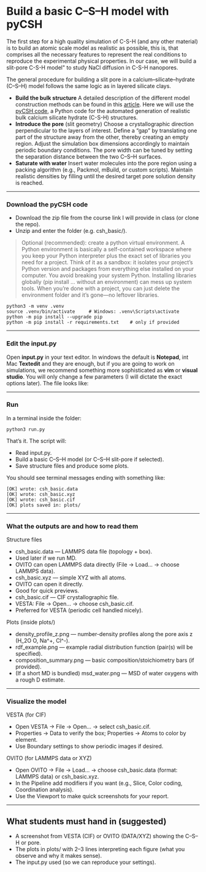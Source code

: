 # Build a basic C–S–H model with pyCSH

The first step for a high quality simulation of C-S-H (and any other material) is to build an atomic scale model as realistic as possible, this is, that comprises all the necessary features to represent the real conditions to reproduce the experimental physical properties. In our case, we will build a slit-pore C-S-H model" to study NaCl diffusion in C-S-H nanopores.

The general procedure for building a slit pore in a calcium–silicate–hydrate (C–S–H) model follows the same logic as in layered silicate clays.
- **Build the bulk structure**  A detailed description of the different model construction methods can be found in this [article](https://doi.org/10.1016/j.cemconres.2022.106784). Here we will use the [pyCSH code](https://doi.org/10.1016/j.cemconres.2024.107593), a Python code for the automated generation of realistic bulk calcium silicate hydrate (C-S-H) structures.
- **Introduce the pore** (slit geometry) Choose a crystallographic direction perpendicular to the layers of interest. Define a “gap” by translating one part of the structure away from the other, thereby creating an empty region. Adjust the simulation box dimensions accordingly to maintain periodic boundary conditions. The pore width can be tuned by setting the separation distance between the two C–S–H surfaces.
- **Saturate with water** Insert water molecules into the pore region using a packing algorithm (e.g., Packmol, mBuild, or custom scripts). Maintain realistic densities by filling until the desired target pore solution density is reached.
---
### Download the pyCSH code
- Download the zip file from the course link I will provide in class (or clone the repo).
- Unzip and enter the folder (e.g. csh_basic/).

> Optional (recommended): create a python virtual environment. A Python environment is basically a self-contained workspace where you keep your Python interpreter plus the exact set of libraries you need for a project. Think of it as a sandbox: it isolates your project’s Python version and packages from everything else installed on your computer. You avoid breaking your system Python. Installing libraries globally (pip install … without an environment) can mess up system tools. When you’re done with a project, you can just delete the environment folder and it’s gone—no leftover libraries.

```
python3 -m venv .venv
source .venv/bin/activate     # Windows: .venv\Scripts\activate
python -m pip install --upgrade pip
python -m pip install -r requirements.txt    # only if provided
```
---
### Edit the input.py
Open **input.py** in your text editor. In windows the default is **Notepad**, int Mac **Textedit** and they are enough, but if you are going to work on simulations, we recommend something more sophisticated as **vim** or **visual studio**. You will only change a few parameters (I will dictate the exact options later). The file looks like:

---
### Run

In a terminal inside the folder:

```
python3 run.py
```

That’s it. The script will:
- Read input.py.
- Build a basic C–S–H model (or C–S–H slit-pore if selected).
- Save structure files and produce some plots.

You should see terminal messages ending with something like:

```
[OK] wrote: csh_basic.data
[OK] wrote: csh_basic.xyz
[OK] wrote: csh_basic.cif
[OK] plots saved in: plots/
```
---
### What the outputs are and how to read them

Structure files
- csh_basic.data — LAMMPS data file (topology + box).
- Used later if we run MD.
- OVITO can open LAMMPS data directly (File → Load… → choose LAMMPS data).
 - csh_basic.xyz — simple XYZ with all atoms.
- OVITO can open it directly.
- Good for quick previews.
- csh_basic.cif — CIF crystallographic file.
- VESTA: File → Open… → choose csh_basic.cif.
- Preferred for VESTA (periodic cell handled nicely).

Plots (inside plots/)
- density_profile_z.png — number-density profiles along the pore axis z (H_2O O, Na^+, Cl^-).
- rdf_example.png — example radial distribution function (pair(s) will be specified).
- composition_summary.png — basic composition/stoichiometry bars (if provided).
- (If a short MD is bundled) msd_water.png — MSD of water oxygens with a rough D estimate.

---
### Visualize the model

VESTA (for CIF)
- Open VESTA → File → Open… → select csh_basic.cif.
- Properties → Data to verify the box; Properties → Atoms to color by element.
- Use Boundary settings to show periodic images if desired.

OVITO (for LAMMPS data or XYZ)
- Open OVITO → File → Load… → choose csh_basic.data (format: LAMMPS data) or csh_basic.xyz.
- In the Pipeline add modifiers if you want (e.g., Slice, Color coding, Coordination analysis).
- Use the Viewport to make quick screenshots for your report.

---
## What students must hand in (suggested)
- A screenshot from VESTA (CIF) or OVITO (DATA/XYZ) showing the C–S–H or pore.
- The plots in plots/ with 2–3 lines interpreting each figure (what you observe and why it makes sense).
- The input.py used (so we can reproduce your settings).

